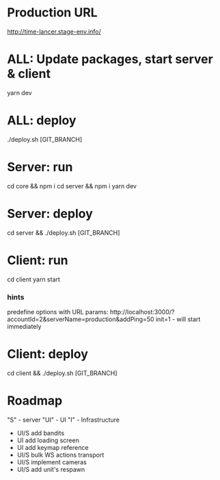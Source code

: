 # Production URL 
http://time-lancer.stage-env.info/

# ALL: Update packages, start server & client
yarn dev

# ALL: deploy
./deploy.sh [GIT_BRANCH]

# Server: run
cd core && npm i 
cd server && npm i 
yarn dev

# Server: deploy
cd server && ./deploy.sh [GIT_BRANCH]

# Client: run 
cd client
yarn start

### hints
predefine options with URL params:
http://localhost:3000/?accountId=2&serverName=production&addPing=50
init=1 - will start immediately

# Client: deploy
cd client && ./deploy.sh [GIT_BRANCH]

# Roadmap 

"S" - server
"UI" - UI
"I" - Infrastructure

- UI/S add bandits
- UI add loading screen
- UI add keymap reference
- UI/S bulk WS actions transport
- UI/S implement cameras
- UI/S add unit's respawn
